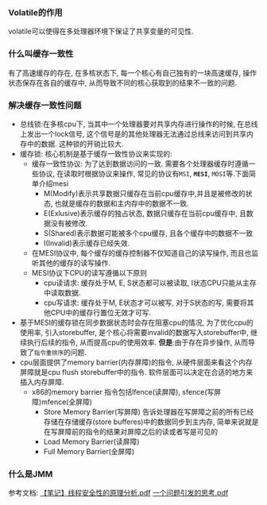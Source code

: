 ### Volatile的作用

volatile可以使得在多处理器环境下保证了共享变量的可见性.

### 什么叫缓存一致性

有了高速缓存的存在, 在多核状态下, 每一个核心有自己独有的一块高速缓存, 操作状态保存在各自的缓存中, 从而导致不同的核心获取到的结果不一致的问题.

### 解决缓存一致性问题

* 总线锁:在多核cpu下, 当其中一个处理器要对共享内存进行操作的时候, 在总线上发出一个lock信号, 这个信号是的其他处理器无法通过总线来访问到共享内存中的数据. 这种锁的开销比较大.
* 缓存锁: 核心机制是基于缓存一致性协议来实现的:
    * 缓存一致性协议: 为了达到数据访问的一致. 需要各个处理器缓存时遵循一些协议, 在读取时根据协议来操作, 常见的协议有`MSI`, **`MESI`**, `MOSI`等.下面简单介绍mesi
        * M(Modify)表示共享数据只缓存在当前cpu缓存中,并且是被修改的状态, 也就是缓存的数据和主内存中的数据不一致.
        * E(Exlusive)表示缓存的独占状态, 数据只缓存在当前cpu缓存中, 且数据没有被修改.
        * S(Shared)表示数据可能被多个cpu缓存, 且各个缓存中的数据不一致
        * I(Invalid)表示缓存已经失效.
    * 在MESI协议中, 每个缓存的缓存控制器不仅知道自己的读写操作, 而且也监听其他的缓存的读写操作.
    * MESI协议下CPU的读写遵循以下原则
        * cpu读请求: 缓存处于M, E, S状态都可以被读取, I状态CPU只能从主存中读取数据.
        * cpu写请求: 缓存处于M, E状态才可以被写, 对于S状态的写, 需要将其他CPU中的缓存行置位无效才可写.
* 基于MESI的缓存锁在同步数据状态时会存在阻塞cpu的情况, 为了优化cpu的使用率, 引入storebuffer, 是个核心将需要invalid的数据写入storebuffer中, 继续执行后续的指令, 从而提高cpu的使用效率. **但是**:由于存在异步操作, 从而导致了`指令重排序`的问题.
* cpu层面提供了memory barrier(内存屏障)的指令, 从硬件层面来看这个内存屏障就是cpu flush storebuffer中的指令. 软件层面可以决定在合适的地方来插入内存屏障.
    * x86的memory barrier 指令包括lfence(读屏障), sfence(写屏障)mfence(全屏障)
        * Store Memory Barrier(写屏障) 告诉处理器在写屏障之前的所有已经存储在存储缓存(store bufferes)中的数据同步到主内存, 简单来说就是在写屏障前的指令的结果对屏障之后的读或者写是可见的
        * Load Memory Barrier(读屏障)
        * Full Memory Barrier(全屏障)

### 什么是JMM











































参考文档: [【笔记】线程安全性的原理分析.pdf](source/[笔记]线程安全性的原理分析.pdf)  [一个问题引发的思考.pdf](source/一个问题引发的思考.pdf) 













































